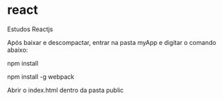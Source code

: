 # react
Estudos Reactjs

Após baixar e descompactar, entrar na pasta myApp e digitar o comando abaixo:

npm install

npm install -g webpack

Abrir o index.html dentro da pasta public
